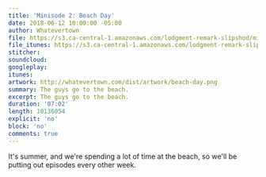 ```yaml
---
title: 'Minisode 2: Beach Day'
date: 2018-06-12 10:00:00 -05:00
author: Whatevertown
file: https://s3.ca-central-1.amazonaws.com/lodgment-remark-slipshod/mini002.mp3
file_itunes: https://s3.ca-central-1.amazonaws.com/lodgment-remark-slipshod/mini002.m4a
stitcher: 
soundcloud: 
googleplay: 
itunes: 
artwork: http://whatevertown.com/dist/artwork/beach-day.png
summary: The guys go to the beach.
excerpt: The guys go to the beach.
duration: '07:02'
length: 10136054
explicit: 'no'
block: 'no'
comments: true
---
```


It's summer, and we're spending a lot of time at the beach, so we'll be putting out episodes every other week.
